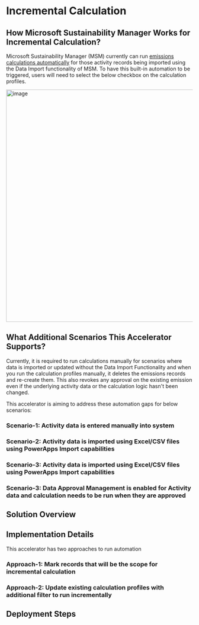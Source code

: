 # Incremental Calculation

## How Microsoft Sustainability Manager Works for Incremental Calculation?
  
Microsoft Sustainability Manager (MSM) currently can run [emissions calculations automatically](https://learn.microsoft.com/industry/sustainability/calculate-calculation-profiles) for those activity records being imported using the Data Import functionality of MSM. To have this built-in automation to be triggered, users will need to select the below checkbox on the calculation profiles.

<img width="628" alt="image" src="https://github.com/user-attachments/assets/444f796a-17e1-48cd-9389-5dd76ae51171" />

## What Additional Scenarios This Accelerator Supports?

Currently, it is required to run calculations manually for scenarios where data is imported or updated without the Data Import Functionality and when you run the calculation profiles manually, it deletes the emissions records and re-create them. This also revokes any approval on the existing emission even if the underlying activity data or the calculation logic hasn't been changed.  

This accelerator is aiming to address these automation gaps for below scenarios:

### Scenario-1: Activity data is entered manually into system

### Scenario-2: Activity data is imported using Excel/CSV files using PowerApps Import capabilities

### Scenario-3: Activity data is imported using Excel/CSV files using PowerApps Import capabilities

### Scenario-3: Data Approval Management is enabled for Activity data and calculation needs to be run when they are approved

## Solution Overview


## Implementation Details

This accelerator has two approaches to run automation

### Approach-1: Mark records that will be the scope for incremental calculation

### Approach-2: Update existing calculation profiles with additional filter to run incrementally

## Deployment Steps 

